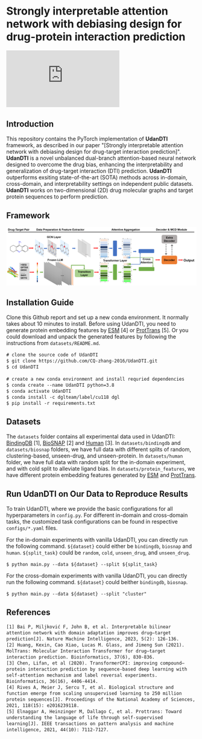 # Strongly interpretable attention network with debiasing design for drug-protein interaction prediction

<div align="left">

[![GitHub license](https://badgen.net/github/license/Naereen/Strapdown.js)](https://github.com/CQ-zhang-2016/UdanDTI/blob/main/LICENSE.md)
</div>


## Introduction
This repository contains the PyTorch implementation of **UdanDTI** framework, as described in our paper "[Strongly interpretable attention network with debiasing design for drug-target interaction prediction]".  **UdanDTI** is a novel unbalanced dual-branch attention-based neural network designed to overcome the drug bias, enhancing the interpretability and generalization of drug-target interaction (DTI) prediction. **UdanDTI** outperforms exsiting state-of-the-art (SOTA) methods across in-domain, cross-domain, and interpretability settings on independent public datasets.
**UdanDTI** works on two-dimensional (2D) drug molecular graphs and target protein sequences to perform prediction.

## Framework
![UdanDTI](image/UdanDTI.png)

## Installation Guide
Clone this Github report and set up a new conda environment. It normally takes about 10 minutes to install.
Before using UdanDTI, you need to generate protein embedding features by [ESM](https://github.com/facebookresearch/esm) [4] or [ProtTrans](https://github.com/agemagician/ProtTrans) [5]. Or you could download and unpack the generated features by following the instructions from `datasets/README.md`.

```
# clone the source code of UdanDTI
$ git clone https://github.com/CQ-zhang-2016/UdanDTI.git
$ cd UdanDTI

# create a new conda environment and install requried dependencies
$ conda create --name UdanDTI python=3.8
$ conda activate UdanDTI
$ conda install -c dglteam/label/cu118 dgl
$ pip install -r requirements.txt
```


## Datasets
The `datasets` folder contains all experimental data used in UdanDTI: [BindingDB](https://github.com/peizhenbai/DrugBAN) [1], [BioSNAP](https://github.com/kexinhuang12345/MolTrans) [2] and [Human](https://github.com/lifanchen-simm/transformerCPI) [3]. 
In `datasets/bindingdb` and `datasets/biosnap` folders, we have full data with different splits of random, clustering-based, unseen-drug, and unseen-protein.
In `datasets/human` folder, we have full data with random split for the in-domain experiment, and with cold split to alleviate ligand bias.
In `datasets/protein_features`, we have different protein embedding features generated by [ESM](https://github.com/facebookresearch/esm) and [ProtTrans](https://github.com/agemagician/ProtTrans).


## Run UdanDTI on Our Data to Reproduce Results

To train UdanDTI, where we provide the basic configurations for all hyperparameters in `config.py`. For different in-domain and cross-domain tasks, the customized task configurations can be found in respective `configs/*.yaml` files.

For the in-domain experiments with vanilla UdanDTI, you can directly run the following command. `${dataset}` could either be `bindingdb`, `biosnap` and `human`. `${split_task}` could be `random`, `cold`, `unseen_drug`, and `unseen_drug`. 
```
$ python main.py --data ${dataset} --split ${split_task}
```

For the cross-domain experiments with vanilla UdanDTI, you can directly run the following command. `${dataset}` could beither `bindingdb`, `biosnap`.
```
$ python main.py --data ${dataset} --split "cluster"
```


## References
    [1] Bai P, Miljković F, John B, et al. Interpretable bilinear attention network with domain adaptation improves drug–target prediction[J]. Nature Machine Intelligence, 2023, 5(2): 126-136.
    [2] Huang, Kexin, Cao Xiao, Lucas M. Glass, and Jimeng Sun (2021). MolTrans: Molecular Interaction Transformer for drug–target interaction prediction. Bioinformatics, 37(6), 830-836.
    [3] Chen, Lifan, et al (2020). TransformerCPI: improving compound–protein interaction prediction by sequence-based deep learning with self-attention mechanism and label reversal experiments. Bioinformatics, 36(16), 4406-4414.
    [4] Rives A, Meier J, Sercu T, et al. Biological structure and function emerge from scaling unsupervised learning to 250 million protein sequences[J]. Proceedings of the National Academy of Sciences, 2021, 118(15): e2016239118.
    [5] Elnaggar A, Heinzinger M, Dallago C, et al. Prottrans: Toward understanding the language of life through self-supervised learning[J]. IEEE transactions on pattern analysis and machine intelligence, 2021, 44(10): 7112-7127.
